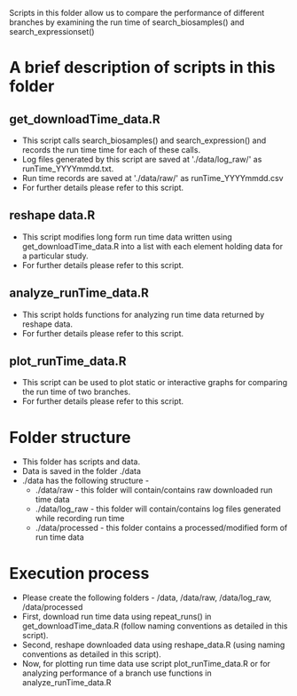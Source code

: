 Scripts in this folder allow us to compare the performance of different branches by examining the
run time of search_biosamples() and search_expressionset()

# A brief description of scripts in this folder

## get_downloadTime_data.R
- This script calls search_biosamples() and search_expression() and records the run time time for 
each of these calls.
- Log files generated by this script are saved at './data/log_raw/' as runTime_YYYYmmdd.txt.
- Run time records are saved at './data/raw/' as runTime_YYYYmmdd.csv
- For further details please refer to this script.

## reshape data.R
- This script modifies long form run time data written using get_downloadTime_data.R into a list 
with each element holding data for a particular study.
- For further details please refer to this script.

## analyze_runTime_data.R
- This script holds functions for analyzing run time data returned by reshape data.
- For further details please refer to this script.

## plot_runTime_data.R
- This script can be used to plot static or interactive graphs for comparing the run time of two branches.
- For further details please refer to this script.

# Folder structure

- This folder has scripts and data.
- Data is saved in the folder ./data
- ./data has the following structure -
  * ./data/raw - this folder will contain/contains raw downloaded run time data
  * ./data/log_raw - this folder will contain/contains log files generated while recording run time
  * ./data/processed - this folder contains a processed/modified form of run time data

# Execution process

- Please create the following folders - /data, /data/raw, /data/log_raw, /data/processed
- First, download run time data using repeat_runs() in get_downloadTime_data.R (follow naming 
conventions as detailed in this script).
- Second, reshape downloaded data using reshape_data.R (using naming conventions as detailed in 
this script).
- Now, for plotting run time data use script plot_runTime_data.R or for analyzing performance of 
a branch use functions in analyze_runTime_data.R
